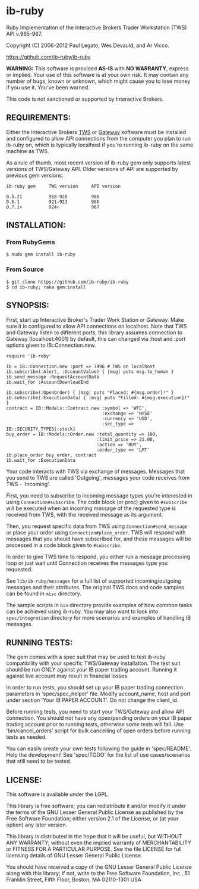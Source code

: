 # ib-ruby

Ruby Implementation of the Interactive Brokers Trader Workstation (TWS) API v.965-967.

Copyright (C) 2006-2012 Paul Legato, Wes Devauld, and Ar Vicco.

https://github.com/ib-ruby/ib-ruby

__WARNING:__ This software is provided __AS-IS__ with __NO WARRANTY__, express or
implied. Your use of this software is at your own risk. It may contain any number
of bugs, known or unknown, which might cause you to lose money if you use it.
You've been warned.

This code is not sanctioned or supported by Interactive Brokers.

## REQUIREMENTS:

Either the Interactive Brokers [TWS](http://www.interactivebrokers.com/en/p.php?f=tws) or
[Gateway](http://www.interactivebrokers.com/en/p.php?f=programInterface&ib_entity=llc)
software must be installed and configured to allow API connections from the computer
you plan to run ib-ruby on, which is typically localhost if you're running ib-ruby on
the same machine as TWS.

As a rule of thumb, most recent version of ib-ruby gem only supports latest versions
of TWS/Gateway API. Older versions of API are supported by previous gem versions:

    ib-ruby gem     TWS version     API version

    0.5.21          918-920         965
    0.6.1           921-923         966
    0.7.1+          924+            967

## INSTALLATION:

### From RubyGems

    $ sudo gem install ib-ruby

### From Source

    $ git clone https://github.com/ib-ruby/ib-ruby
    $ cd ib-ruby; rake gem:install

## SYNOPSIS:

First, start up Interactive Broker's Trader Work Station or Gateway.
Make sure it is configured to allow API connections on localhost.
Note that TWS and Gateway listen to different ports, this library assumes
connection to Gateway (localhost:4001) by default, this can changed via :host
and :port options given to IB::Connection.new.

    require 'ib-ruby'

    ib = IB::Connection.new :port => 7496 # TWS on localhost
    ib.subscribe(:Alert, :AccountValue) { |msg| puts msg.to_human }
    ib.send_message :RequestAccountData
    ib.wait_for :AccountDownloadEnd

    ib.subscribe(:OpenOrder) { |msg| puts "Placed: #{msg.order}!" }
    ib.subscribe(:ExecutionData) { |msg| puts "Filled: #{msg.execution}!" }
    contract = IB::Models::Contract.new :symbol => 'WFC',
                                        :exchange => 'NYSE'
                                        :currency => 'USD',
                                        :sec_type => IB::SECURITY_TYPES[:stock]
    buy_order = IB::Models::Order.new :total_quantity => 100,
                                      :limit_price => 21.00,
                                      :action => 'BUY',
                                      :order_type => 'LMT'
    ib.place_order buy_order, contract
    ib.wait_for :ExecutionData

Your code interacts with TWS via exchange of messages. Messages that you send to
TWS are called 'Outgoing', messages your code receives from TWS - 'Incoming'.

First, you need to subscribe to incoming message types you're interested in
using `Connection#subscribe`. The code block (or proc) given to `#subscribe`
will be executed when an incoming message of the requested type is received
from TWS, with the received message as its argument.

Then, you request specific data from TWS using `Connection#send_message` or place
your order using `Connection#place_order`. TWS will respond with messages that you
should have subscribed for, and these messages will be processed in a code block
given to `#subscribe`.

In order to give TWS time to respond, you either run a message processing loop or
just wait until Connection receives the messages type you requested.

See `lib/ib-ruby/messages` for a full list of supported incoming/outgoing messages
and their attributes. The original TWS docs and code samples can be found
in `misc` directory.

The sample scripts in `bin` directory provide examples of how common tasks
can be achieved using ib-ruby. You may also want to look into `spec/integration`
directory for more scenarios and examples of handling IB messages.

## RUNNING TESTS:

The gem comes with a spec suit that may be used to test ib-ruby compatibility
with your specific TWS/Gateway installation. The test suit should be run ONLY
against your IB paper trading account. Running it against live account may result
in financial losses.

In order to run tests, you should set up your IB paper trading connection parameters
in 'spec/spec_helper' file. Modify account_name, host and port under section
'Your IB PAPER ACCOUNT'. Do not change the client_id.

Before running tests, you need to start your TWS/Gateway and allow API connection.
You should not have any open/pending orders on your IB paper trading account prior
to running tests, otherwise some tests will fail. Use 'bin/cancel_orders' script for
bulk cancelling of open orders before running tests as needed.

You can easily create your own tests following the guide in 'spec/README'.
Help the development! See 'spec/TODO' for the list of use cases/scenarios
that still need to be tested.

## LICENSE:

This software is available under the LGPL.

This library is free software; you can redistribute it and/or modify
it under the terms of the GNU Lesser General Public License as
published by the Free Software Foundation; either version 2.1 of the
License, or (at your option) any later version.

This library is distributed in the hope that it will be useful, but
WITHOUT ANY WARRANTY; without even the implied warranty of
MERCHANTABILITY or FITNESS FOR A PARTICULAR PURPOSE. See the file LICENSE
for full licensing details of GNU Lesser General Public License.

You should have received a copy of the GNU Lesser General Public
License along with this library; if not, write to the Free Software
Foundation, Inc., 51 Franklin Street, Fifth Floor, Boston, MA
02110-1301 USA

